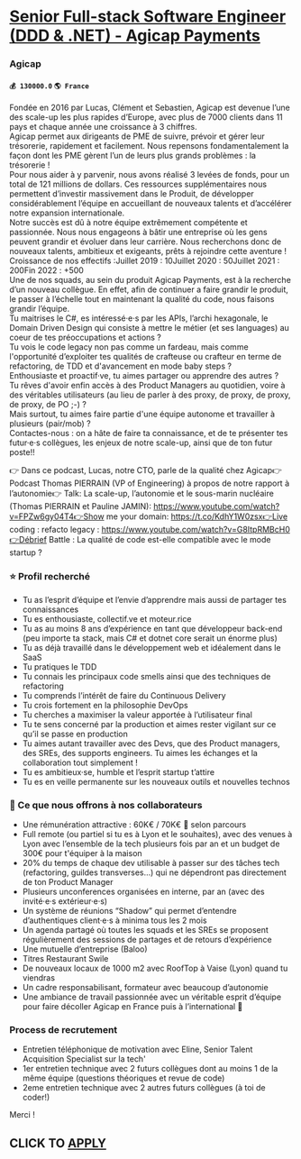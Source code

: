 # [Senior Full-stack Software Engineer (DDD & .NET) - Agicap Payments](https://www.remotewlb.com/apply/senior-full-stack-software-engineer-ddd-net-agicap-payments)  
### Agicap  
#### `💰 130000.0` `🌎 France`  
Fondée en 2016 par Lucas, Clément et Sebastien, Agicap est devenue l’une des scale-up les plus rapides d’Europe, avec plus de 7000 clients dans 11 pays et chaque année une croissance à 3 chiffres.  
Agicap permet aux dirigeants de PME de suivre, prévoir et gérer leur trésorerie, rapidement et facilement. Nous repensons fondamentalement la façon dont les PME gèrent l’un de leurs plus grands problèmes : la trésorerie !  
Pour nous aider à y parvenir, nous avons réalisé 3 levées de fonds, pour un total de 121 millions de dollars. Ces ressources supplémentaires nous permettent d’investir massivement dans le Produit, de développer considérablement l’équipe en accueillant de nouveaux talents et d’accélérer notre expansion internationale.  
Notre succès est dû à notre équipe extrêmement compétente et passionnée. Nous nous engageons à bâtir une entreprise où les gens peuvent grandir et évoluer dans leur carrière. Nous recherchons donc de nouveaux talents, ambitieux et exigeants, prêts à rejoindre cette aventure !  
Croissance de nos effectifs :Juillet 2019 : 10Juillet 2020 : 50Juillet 2021 : 200Fin 2022 : +500  
Une de nos squads, au sein du produit Agicap Payments, est à la recherche d’un nouveau collègue. En effet, afin de continuer a faire grandir le produit, le passer à l’échelle tout en maintenant la qualité du code, nous faisons grandir l’équipe.  
Tu maitrises le C#, es intéressé·e·s par les APIs, l’archi hexagonale, le Domain Driven Design qui consiste à mettre le métier (et ses languages) au coeur de tes préoccupations et actions ?  
Tu vois le code legacy non pas comme un fardeau, mais comme l'opportunité d’exploiter tes qualités de crafteuse ou crafteur en terme de refactoring, de TDD et d'avancement en mode baby steps ?  
Enthousiaste et proactif·ve, tu aimes partager ou apprendre des autres ?  
Tu rêves d'avoir enfin accès à des Product Managers au quotidien, voire à des véritables utilisateurs (au lieu de parler à des proxy, de proxy, de proxy, de proxy, de PO ;-) ?  
Mais surtout, tu aimes faire partie d'une équipe autonome et travailler à plusieurs (pair/mob) ?  
Contactes-nous : on a hâte de faire ta connaissance, et de te présenter tes futur·e·s collègues, les enjeux de notre scale-up, ainsi que de ton futur poste!!  
  
👉 Dans ce podcast, Lucas, notre CTO, parle de la qualité chez Agicap👉 Podcast Thomas PIERRAIN (VP of Engineering) à propos de notre rapport à l’autonomie👉 Talk: La scale-up, l’autonomie et le sous-marin nucléaire (Thomas PIERRAIN et Pauline JAMIN): https://www.youtube.com/watch?v=FPZw6gy04T4👉Show me your domain: https://t.co/KdhY1W0zsx👉Live coding : refacto legacy : https://www.youtube.com/watch?v=G8ItpRMBcH0👉Débrief Battle : La qualité de code est-elle compatible avec le mode startup ?  

### ⭐ Profil recherché

  * Tu as l’esprit d’équipe et l’envie d’apprendre mais aussi de partager tes connaissances
  * Tu es enthousiaste, collectif.ve et moteur.rice
  * Tu as au moins 8 ans d’expérience en tant que développeur back-end (peu importe ta stack, mais C# et dotnet core serait un énorme plus)
  * Tu as déjà travaillé dans le développement web et idéalement dans le SaaS
  * Tu pratiques le TDD
  * Tu connais les principaux code smells ainsi que des techniques de refactoring
  * Tu comprends l’intérêt de faire du Continuous Delivery
  * Tu crois fortement en la philosophie DevOps
  * Tu cherches a maximiser la valeur apportée à l’utilisateur final
  * Tu te sens concerné par la production et aimes rester vigilant sur ce qu’il se passe en production
  * Tu aimes autant travailler avec des Devs, que des Product managers, des SREs, des supports engineers. Tu aimes les échanges et la collaboration tout simplement !
  * Tu es ambitieux·se, humble et l’esprit startup t’attire
  * Tu es en veille permanente sur les nouveaux outils et nouvelles technos

### 🎁 Ce que nous offrons à nos collaborateurs

  * Une rémunération attractive : 60K€ / 70K€ 💸 selon parcours
  * Full remote (ou partiel si tu es à Lyon et le souhaites), avec des venues à Lyon avec l’ensemble de la tech plusieurs fois par an et un budget de 300€ pour t'équiper à la maison
  * 20% du temps de chaque dev utilisable à passer sur des tâches tech (refactoring, guildes transverses…) qui ne dépendront pas directement de ton Product Manager
  * Plusieurs unconferences organisées en interne, par an (avec des invité·e·s extérieur·e·s)
  * Un système de réunions “Shadow” qui permet d’entendre d’authentiques client·e·s à minima tous les 2 mois
  * Un agenda partagé où toutes les squads et les SREs se proposent régulièrement des sessions de partages et de retours d’expérience
  * Une mutuelle d’entreprise (Baloo)
  * Titres Restaurant Swile
  * De nouveaux locaux de 1000 m2 avec RoofTop à Vaise (Lyon) quand tu viendras
  * Un cadre responsabilisant, formateur avec beaucoup d’autonomie
  * Une ambiance de travail passionnée avec un véritable esprit d’équipe pour faire décoller Agicap en France puis à l’international 🚀

### Process de recrutement

  * Entretien téléphonique de motivation avec Eline, Senior Talent Acquisition Specialist sur la tech'
  * 1er entretien technique avec 2 futurs collègues dont au moins 1 de la même équipe (questions théoriques et revue de code)
  * 2eme entretien technique avec 2 autres futurs collègues (à toi de coder!)

Merci !  
## CLICK TO [APPLY](https://www.remotewlb.com/apply/senior-full-stack-software-engineer-ddd-net-agicap-payments)

